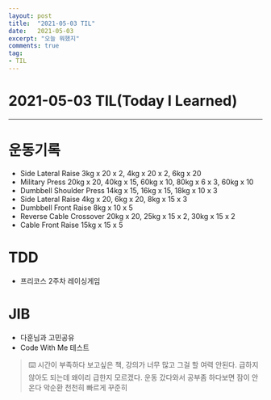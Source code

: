 ```yaml
---
layout: post 
title:  "2021-05-03 TIL"
date:   2021-05-03
excerpt: "오늘 뭐했지"
comments: true 
tag:
- TIL
---
```


# 2021-05-03 TIL(Today I Learned)

---

# 운동기록  
- Side Lateral Raise 3kg x 20 x 2, 4kg x 20 x 2, 6kg x 20
- Military Press 20kg x 20, 40kg x 15, 60kg x 10, 80kg x 6 x 3, 60kg x 10
- Dumbbell Shoulder Press 14kg x 15, 16kg x 15, 18kg x 10 x 3
- Side Lateral Raise 4kg x 20, 6kg x 20, 8kg x 15 x 3
- Dumbbell Front Raise 8kg x 10 x 5
- Reverse Cable Crossover 20kg x 20, 25kg x 15 x 2, 30kg x 15 x 2
- Cable Front Raise 15kg x 15 x 5

# TDD
- 프리코스 2주차 레이싱게임

# JIB
- 다훈님과 고민공유
- Code With Me 테스트
    
    
> ⌨️  시간이 부족하다 보고싶은 책, 강의가 너무 많고 그걸 할 여력 안된다. 급하지 않아도 되는데 왜이리 급한지 모르겠다.
운동 갔다와서 공부좀 하다보면 잠이 안온다 악순환 천천히 빠르게 꾸준히 


